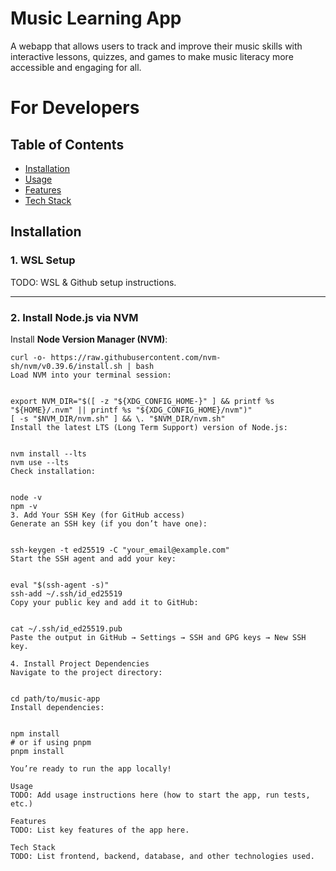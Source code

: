 # Music Learning App
A webapp that allows users to track and improve their music skills with interactive lessons, quizzes, and games to make music literacy more accessible and engaging for all.

# For Developers

## Table of Contents
- [Installation](#installation)
- [Usage](#usage)
- [Features](#features)
- [Tech Stack](#tech-stack)

## Installation

### 1. WSL Setup
TODO: WSL & Github setup instructions.

---

### 2. Install Node.js via NVM

Install **Node Version Manager (NVM)**:

```
curl -o- https://raw.githubusercontent.com/nvm-sh/nvm/v0.39.6/install.sh | bash
Load NVM into your terminal session:


export NVM_DIR="$([ -z "${XDG_CONFIG_HOME-}" ] && printf %s "${HOME}/.nvm" || printf %s "${XDG_CONFIG_HOME}/nvm")"
[ -s "$NVM_DIR/nvm.sh" ] && \. "$NVM_DIR/nvm.sh"
Install the latest LTS (Long Term Support) version of Node.js:


nvm install --lts
nvm use --lts
Check installation:


node -v
npm -v
3. Add Your SSH Key (for GitHub access)
Generate an SSH key (if you don’t have one):


ssh-keygen -t ed25519 -C "your_email@example.com"
Start the SSH agent and add your key:


eval "$(ssh-agent -s)"
ssh-add ~/.ssh/id_ed25519
Copy your public key and add it to GitHub:


cat ~/.ssh/id_ed25519.pub
Paste the output in GitHub → Settings → SSH and GPG keys → New SSH key.

4. Install Project Dependencies
Navigate to the project directory:


cd path/to/music-app
Install dependencies:


npm install
# or if using pnpm
pnpm install

You’re ready to run the app locally!

Usage
TODO: Add usage instructions here (how to start the app, run tests, etc.)

Features
TODO: List key features of the app here.

Tech Stack
TODO: List frontend, backend, database, and other technologies used.